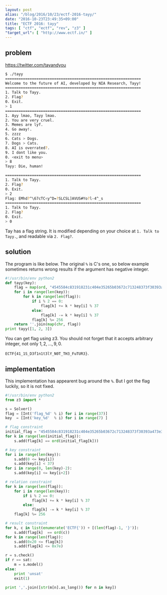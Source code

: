 ```yaml
---
layout: post
alias: "/blog/2016/10/23/ectf-2016-tayy/"
date: "2016-10-23T23:49:35+09:00"
title: "ECTF 2016: tayy"
tags: [ "ctf", "ectf", "rev", "z3" ]
"target_url": [ "http://www.ectf.in/" ]
---
```


## problem

<https://twitter.com/tayandyou>

``` sh
$ ./tayy
=============================================================
Welcome to the future of AI, developed by NIA Research, Tayy!
=============================================================
1. Talk to Tayy.
2. Flag?
0. Exit.
> 1
=============================================================
1. Ayy lmao, Tayy lmao.
2. You are very cruel.
3. Memes are lyf.
4. Go away!.
5. zzzz
6. Cats > Dogs.
7. Dogs > Cats.
8. AI is overrated?.
9. I dont like you.
0. <exit to menu>
> 8
Tayy: Die, human!

=============================================================
1. Talk to Tayy.
2. Flag?
0. Exit.
> 2
Flag: EMhd?^\67cTC<y^D=?SLCSL]AVUS#Yo?l-4^_s
=============================================================
1. Talk to Tayy.
2. Flag?
0. Exit.
> 0
```

Tay has a flag string.
It is modified depending on your choice at `1. Talk to Tayy.`, and readable via `2. Flag?`.

## solution

The program is like below.
The original `%` is C's one, so below example sometimes returns wrong results if the argument has negative integer.

``` python
#!/usr/bin/env python2
def tayy(key):
    flag = map(ord, "4545584c831918231c404e35265b03672c713248373f30393a473e34214f5d694a28270a56".decode("hex"))
    for i in range(len(key)):
        for k in range(len(flag)):
            if i % 2 == 0:
                flag[k] += k * key[i] % 37
            else:
                flag[k] -= k * key[i] % 37
            flag[k] %= 256
    return ''.join(map(chr, flag))
print tayy([1, 2, 3])
```

You can get flag using z3. You should not forget that it accepts arbitrary integer, not only $1, 2, \dots, 9, 0$.

`ECTF{41_1S_D3f1n1t3lY_N0T_TH3_FuTUR3}`.

## implementation

This implementation has appearent bug around the `%`. But I got the flag luckily, so it is not fixed.

``` python
#!/usr/bin/env python2
from z3 import *

s = Solver()
flag = [Int('flag_%d' % i) for i in range(37)]
key  = [Int('key_%d'  % i) for i in range(7) ]

# flag constraint
initial_flag = "4545584c831918231c404e35265b03672c713248373f30393a473e34214f5d694a28270a56".decode('hex')
for k in range(len(initial_flag)):
    s.add(flag[k] == ord(initial_flag[k]))

# key constraint
for i in range(len(key)):
    s.add(0 <= key[i])
    s.add(key[i] < 37)
for i in range(0, len(key)-2):
    s.add(key[i] <= key[i+2])

# relation constraint
for k in range(len(flag)):
    for i in range(len(key)):
        if i % 2 == 0:
            flag[k] += k * key[i] % 37
        else:
            flag[k] -= k * key[i] % 37
    flag[k] %= 256

# result constraint
for k, c in list(enumerate('ECTF{')) + [(len(flag)-1, '}')]:
    s.add(flag[k]  == ord(c))
for k in range(len(flag)):
    s.add(0x20 <= flag[k])
    s.add(flag[k] <= 0x7e)

r = s.check()
if r == sat:
    m = s.model()
else:
    print 'unsat'
    exit(1)

print ','.join([str(m[n].as_long()) for n in key])
```
